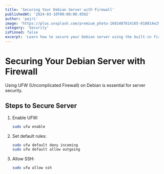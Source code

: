 ```yaml
---
title: 'Securing Your Debian Server with Firewall'
publishedAt: '2024-03-10T00:00:00.0502'
author: 'pajri'
image: 'https://plus.unsplash.com/premium_photo-1681487814165-018814e29155?q=80&w=2070&auto=format&fit=crop&ixlib=rb-4.0.3&ixid=M3wxMjA3fDB8MHxwaG90by1wYWdlfHx8fGVufDB8fHx8fA%3D%3D'
category: 'Security'
isPinned: false
excerpt: 'Learn how to secure your Debian server using the built-in firewall (UFW).'
---
```

# Securing Your Debian Server with Firewall

Using UFW (Uncomplicated Firewall) on Debian is essential for server security.

## Steps to Secure Server
1. Enable UFW:
    ```bash
    sudo ufw enable
    ```
2. Set default rules:
    ```bash
    sudo ufw default deny incoming
    sudo ufw default allow outgoing
    ```
3. Allow SSH:
    ```bash
    sudo ufw allow ssh
    ```